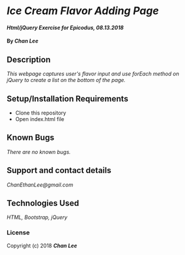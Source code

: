 # _Ice Cream Flavor Adding Page_

#### _Html/jQuery Exercise for Epicodus, 08.13.2018_

#### By _**Chan Lee**_

## Description

_This webpage captures user's flavor input and use forEach method on jQuery to create a list on the bottom of the page._

## Setup/Installation Requirements

* Clone this repository
* Open index.html file

## Known Bugs

_There are no known bugs._

## Support and contact details

_ChanEthanLee@gmail.com_

## Technologies Used

_HTML, Bootstrap, jQuery_

### License

Copyright (c) 2018 **_Chan Lee_**
